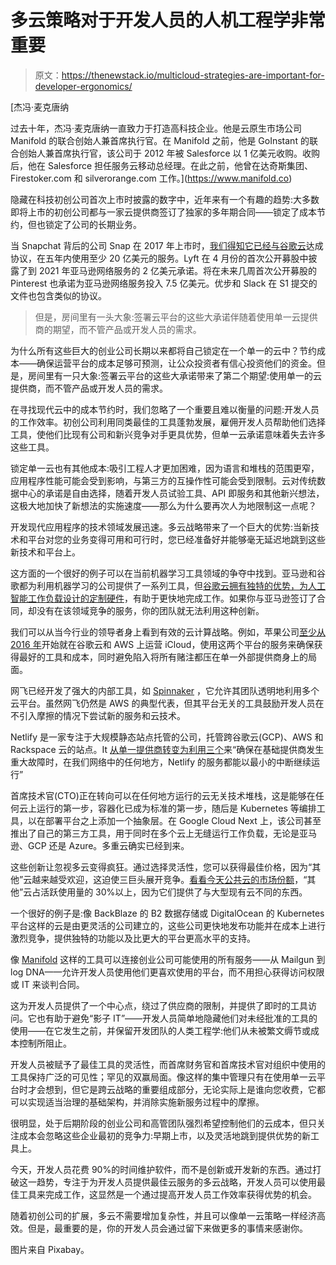 # 多云策略对于开发人员的人机工程学非常重要

> 原文：<https://thenewstack.io/multicloud-strategies-are-important-for-developer-ergonomics/>

[](https://www.manifold.co)

 [杰冯·麦克唐纳

过去十年，杰冯·麦克唐纳一直致力于打造高科技企业。他是云原生市场公司 Manifold 的联合创始人兼首席执行官。在 Manifold 之前，他是 GoInstant 的联合创始人兼首席执行官，该公司于 2012 年被 Salesforce 以 1 亿美元收购。收购后，他在 Salesforce 担任服务云移动总经理。在此之前，他曾在达奇斯集团、Firestoker.com 和 silverorange.com 工作。](https://www.manifold.co) [](https://www.manifold.co)

隐藏在科技初创公司首次上市时披露的数字中，近年来有一个有趣的趋势:大多数即将上市的初创公司都与一家云提供商签订了独家的多年期合同——锁定了成本节约，但也锁定了公司的长期业务。

当 Snapchat 背后的公司 Snap 在 2017 年上市时，[我们得知它已经与谷歌云](https://www.recode.net/2017/3/1/14661126/snap-snapchat-ipo-spending-2-billion-google-cloud)达成协议，在五年内使用至少 20 亿美元的服务。Lyft 在 4 月份的首次公开募股中披露了到 2021 年亚马逊网络服务的 2 亿美元承诺。将在未来几周首次公开募股的 Pinterest 也承诺为亚马逊网络服务投入 7.5 亿美元。优步和 Slack 在 S1 提交的文件也包含类似的协议。

> 但是，房间里有一头大象:签署云平台的这些大承诺伴随着使用单一云提供商的期望，而不管产品或开发人员的需求。

为什么所有这些巨大的创业公司长期以来都将自己锁定在一个单一的云中？节约成本——确保运营平台的成本足够可预测，让公众投资者有信心投资他们的资金。但是，房间里有一只大象:签署云平台的这些大承诺带来了第二个期望:使用单一的云提供商，而不管产品或开发人员的需求。

在寻找现代云中的成本节约时，我们忽略了一个重要且难以衡量的问题:开发人员的工作效率。初创公司利用同类最佳的工具蓬勃发展，雇佣开发人员帮助他们选择工具，使他们比现有公司和新兴竞争对手更具优势，但单一云承诺意味着失去许多这些工具。

锁定单一云也有其他成本:吸引工程人才更加困难，因为语言和堆栈的范围更窄，应用程序性能可能会受到影响，与第三方的互操作性可能会受到限制。云对传统数据中心的承诺是自由选择，随着开发人员试验工具、API 即服务和其他新兴想法，这极大地加快了新想法的实施速度——那么为什么要再次人为地限制这一点呢？

开发现代应用程序的技术领域发展迅速。多云战略带来了一个巨大的优势:当新技术和平台对您的业务变得可用和可行时，您已经准备好并能够毫无延迟地跳到这些新技术和平台上。

这方面的一个很好的例子可以在当前机器学习工具领域的争夺中找到。亚马逊和谷歌都为利用机器学习的公司提供了一系列工具，但[谷歌云拥有独特的优势，为人工智能工作负载设计的定制硬件](https://cloud.google.com/tpu/)，有助于更快地完成工作。如果你与亚马逊签订了合同，却没有在该领域竞争的服务，你的团队就无法利用这种创新。

我们可以从当今行业的领导者身上看到有效的云计算战略。例如，苹果公司[至少从 2016 年](https://www.computerworld.com/article/3211397/apple-embraces-a-multi-cloud-future-and-thats-exciting.html)开始就在谷歌云和 AWS 上运营 iCloud，使用这两个平台的服务来确保获得最好的工具和成本，同时避免陷入将所有赌注都压在单一外部提供商身上的局面。

网飞已经开发了强大的内部工具，如 [Spinnaker](https://www.spinnaker.io/) ，它允许其团队透明地利用多个云平台。虽然网飞仍然是 AWS 的典型代表，但其平台无关的工具鼓励开发人员在不引入摩擦的情况下尝试新的服务和云技术。

Netlify 是一家专注于大规模静态站点托管的公司，托管跨谷歌云(GCP)、AWS 和 Rackspace 云的站点。It [从单一提供商转变为利用三个](https://medium.com/netlify/how-netlify-migrated-to-a-fully-multi-cloud-infrastructure-cfca95bbbb0f)来“确保在基础提供商发生重大故障时，在我们网络中的任何地方，Netlify 的服务都能以最小的中断继续运行”

首席技术官(CTO)正在转向可以在任何地方运行的云无关技术堆栈，这是能够在任何云上运行的第一步，容器化已成为标准的第一步，随后是 Kubernetes 等编排工具，以在部署平台之上添加一个抽象层。在 Google Cloud Next 上，该公司甚至推出了自己的第三方工具，用于同时在多个云上无缝运行工作负载，无论是亚马逊、GCP 还是 Azure。多重云确实已经到来。

这些创新让忽视多云变得疯狂。通过选择灵活性，您可以获得最佳价格，因为“其他”云越来越受欢迎，这迫使三巨头展开竞争。[看看今天公共云的市场份额](https://www.srgresearch.com/articles/cloud-growth-rate-increased-again-q1-amazon-maintains-market-share-dominance)，“其他”云占活跃使用量的 30%以上，因为它们提供了与大型现有云不同的东西。

一个很好的例子是:像 BackBlaze 的 B2 数据存储或 DigitalOcean 的 Kubernetes 平台这样的云是由更灵活的公司建立的，这些公司更快地发布功能并在成本上进行激烈竞争，提供独特的功能以及比更大的平台更高水平的支持。

像 [Manifold](https://www.manifold.co) 这样的工具可以连接创业公司可能使用的所有服务——从 Mailgun 到 log DNA——允许开发人员使用他们更喜欢使用的平台，而不用担心获得访问权限或 IT 来谈判合同。

这为开发人员提供了一个中心点，绕过了供应商的限制，并提供了即时的工具访问。它也有助于避免“影子 IT”——开发人员简单地隐藏他们对未经批准的工具的使用——在它发生之前，并保留开发团队的人类工程学:他们从未被繁文缛节或成本控制所阻止。

开发人员被赋予了最佳工具的灵活性，而首席财务官和首席技术官对组织中使用的工具保持广泛的可见性；罕见的双赢局面。像这样的集中管理只有在使用单一云平台时才会想到，但它是跨云战略的重要组成部分，无论实际上是谁向您收费，它都可以实现适当治理的基础架构，并消除实施新服务过程中的摩擦。

很明显，处于后期阶段的创业公司和高管团队强烈希望控制他们的云成本，但只关注成本会忽略这些企业最初的竞争力:早期上市，以及灵活地跳到提供优势的新工具上。

今天，开发人员花费 90%的时间维护软件，而不是创新或开发新的东西。通过打破这一趋势，专注于为开发人员提供最佳云服务的多云战略，开发人员可以使用最佳工具来完成工作，这显然是一个通过提高开发人员工作效率获得优势的机会。

随着初创公司的扩展，多云不需要增加复杂性，并且可以像单一云策略一样经济高效。但是，最重要的是，你的开发人员会通过留下来做更多的事情来感谢你。

图片来自 Pixabay。

<svg xmlns:xlink="http://www.w3.org/1999/xlink" viewBox="0 0 68 31" version="1.1"><title>Group</title> <desc>Created with Sketch.</desc></svg>